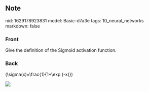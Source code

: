## Note
nid: 1629178923831
model: Basic-d7a3e
tags: 10_neural_networks
markdown: false

### Front
Give the definition of the Sigmoid activation function.

### Back
\(\sigma(x)=\frac{1}{1+\exp (-x)}\)
<div><img src=
paste-ca14b0f5025cead0f2a6e1404457c5832f33fa92.jpg></div>
